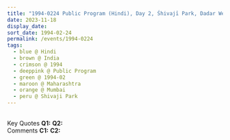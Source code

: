 ```yaml
---
title: "1994-0224 Public Program (Hindi), Day 2, Śhivajī Park, Dadar West, Dadar, Mumbai, Maharashtra, India"
date: 2023-11-18
display_date: 
sort_date: 1994-02-24
permalink: /events/1994-0224
tags:
  - blue @ Hindi
  - brown @ India
  - crimson @ 1994
  - deeppink @ Public Program
  - green @ 1994-02
  - maroon @ Maharashtra
  - orange @ Mumbai
  - peru @ Shivaji Park
---
```


<br>

<wave-list>
  <list-title color="DarkSeaGreen" width="55">Key Quotes</list-title>
  <list-item color="BlanchedAlmond" width="280"><b>Q1:</b> <i></i></list-item>
  <list-item color="Lavender" width="280"><b>Q2:</b> <i></i></list-item>
</wave-list>

<br>

<wave-list>
  <list-title color="DarkSeaGreen" width="55">Comments</list-title>
  <list-item color="BlanchedAlmond" width="280"><b>C1:</b> <i></i></list-item>
  <list-item color="Lavender" width="280"><b>C2:</b> <i></i></list-item>
</wave-list>
